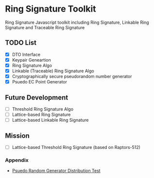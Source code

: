 # Ring Signature Toolkit

Ring Signature Javascript toolkit including Ring Signature, Linkable Ring Signature and Traceable Ring Signature

## TODO List

- [X] DTO Interface
- [X] Keypair Geneartion
- [X] Ring Signature Algo
- [X] Linkable (Traceable) Ring Signature Algo
- [X] Cryptographically secure pseudorandom number generator
- [X] Psuedo EC Point Generator

## Future Development

- [ ] Threshold Ring Signature Algo
- [ ] Lattice-based Ring Signature
- [ ] Lattice-based Linkable Ring Signature

## Mission

- [ ] Lattice-based Threshold Ring Signature (based on Raptors-512)

### Appendix

- [Psuedo Random Generator Distribution Test](https://www.khanacademy.org/computer-programming/prng-test/5500564014432256)
